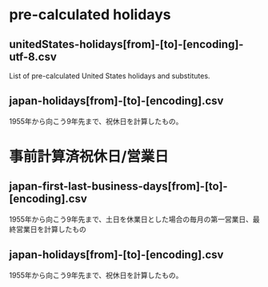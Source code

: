 # pre-calculated holidays
## unitedStates-holidays[from]-[to]-[encoding]-utf-8.csv
List of pre-calculated United States holidays and substitutes. 

## japan-holidays[from]-[to]-[encoding].csv
1955年から向こう9年先まで、祝休日を計算したもの。
# 事前計算済祝休日/営業日
## japan-first-last-business-days[from]-[to]-[encoding].csv
1955年から向こう9年先まで、土日を休業日とした場合の毎月の第一営業日、最終営業日を計算したもの

## japan-holidays[from]-[to]-[encoding].csv
1955年から向こう9年先まで、祝休日を計算したもの。